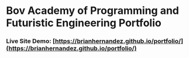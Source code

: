# Bov Academy of Programming and Futuristic Engineering Portfolio

### Live Site Demo: [https://brianhernandez.github.io/portfolio/](https://brianhernandez.github.io/portfolio/)
